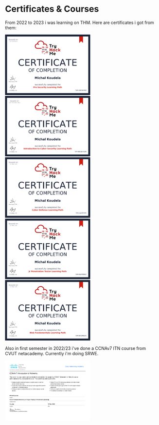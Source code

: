 # Certificates & Courses
From 2022 to 2023 i was learning on THM. Here are certificates i got from them:

<img src="https://github.com/MichalKoudela/MichalKoudela/blob/main/Images/THM-5GSYSGL8SQ.png" alt="Pre-Security Path" style="width:280px; height:198px;/"><img src="https://github.com/MichalKoudela/MichalKoudela/blob/main/Images/THM-SBOQEA4GQN.png" alt="Introduction to Cyber Security Learning Path" style="width:280px; height:198px;/">
<img src="https://github.com/MichalKoudela/MichalKoudela/blob/main/Images/THM-L5IECEFW4C.png" alt="Cyber Defense Path" style="width:280px; height:198px;/"><img src="https://github.com/MichalKoudela/MichalKoudela/blob/main/Images/THM-NMHMBIWZIJ.png" alt="Jr Penetrations Tester Learning Path" style="width:280px; height:198px;/">
<img src="https://github.com/MichalKoudela/MichalKoudela/blob/main/Images/THM-99VZ8R6OYL.png" alt="Complete Beginner Path" style="width:280px; height:198px;/">

Also in first semester in 2022/23 i've done a CCNAv7 ITN course from CVUT netacademy. Currently i'm doing SRWE.

<img src="https://github.com/MichalKoudela/MichalKoudela/blob/main/Images/MichalKoudela-CCNAv7-ITN-ZS-20-certificate-1-1.png" alt="ITN" style="width:280px; height:198px;/">

